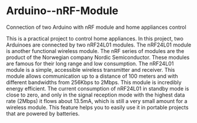 # Arduino--nRF-Module
Connection of two Arduino with nRF module and home appliances control

This is a practical project to control home appliances. In this project, two Arduinoes are connected by two nRF24L01 modules.
The nRF24L01 module is another functional wireless module.
The nRF series of modules are the product of the Norwegian company Nordic Semiconductor. These modules are famous for their long range and low consumption. The nRF24L01 module is a simple, accessible wireless transmitter and receiver. 
This module allows communication up to a distance of 100 meters and with different bandwidths from 256Kbps to 2Mbps.
This module is incredibly energy efficient. The current consumption of nRF24L01 in standby mode is close to zero, and only in the signal reception mode with the highest data rate (2Mbps) it flows about 13.5mA, which is still a very small amount for a wireless module. This feature helps you to easily use it in portable projects that are powered by batteries.
